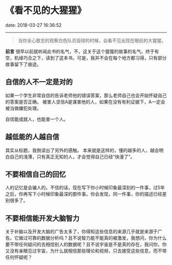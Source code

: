 # 《看不见的大猩猩》
date: 2018-03-27 16:36:52

---

>当你全心致志的观察白色队员投球的时候，会看不见出现在眼前的大猩猩。

**前言**
很早以前就听闻此书的名气，不，这关于这个猩猩的故事的名气。终于有空，机缘巧合之下，读到了这本书。可是，我并不会在每个地方都习得，只有部分故事留下了痕迹。

## 自信的人不一定是对的

如果一个学生非常自信的告诉老师他的错误答案，那么老师自己也会开始怀疑自己的答案是否正确。
被害人坚信A是谋害他的人，如果在没有有利证据下，A一定会被当做嫌犯处理。

自信能成就人，也能害一个人。

## 越低能的人越自信

其实从标题，我倒读出了另外的感触。
本来就是这样的，懂的越多的人，越会明白自己的浅薄，只有真正无知的人，才会觉得自己已经“快漫了”。

## 不要相信自己的回忆

人的记忆是会骗人的。不信的话，现在写下你小时候印象最深刻的一件事，过5年之后，你再写下小时候印象最深的那件事。你会发现，同一件事，你的描述已经差别很多了。

## 不要相信能开发大脑智力

关于补脑以及开发大脑的广告太多了，你得知这些信息的来源几乎就是来源于广告。它做过可靠的数据分析吗？且不说智力能不能真的被激发，我想问，你为什么要不带任何疑问的去相信别人的数据呢？且不说宇宙是不是真的存在，我问你，你又没有亲眼见过宇宙，为什么就相信那些理论和视频，只去接受这些信息，而不带任何怀疑呢？


